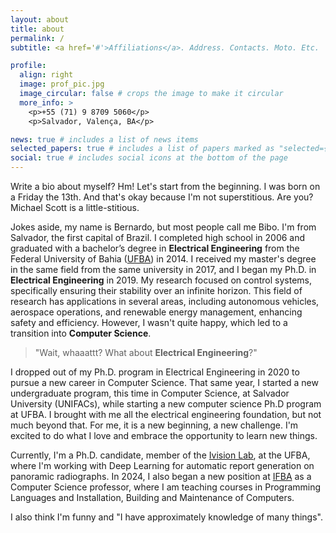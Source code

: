 ```yaml
---
layout: about
title: about
permalink: /
subtitle: <a href='#'>Affiliations</a>. Address. Contacts. Moto. Etc.

profile:
  align: right
  image: prof_pic.jpg
  image_circular: false # crops the image to make it circular
  more_info: >
    <p>+55 (71) 9 8709 5060</p>
    <p>Salvador, Valença, BA</p>

news: true # includes a list of news items
selected_papers: true # includes a list of papers marked as "selected={true}"
social: true # includes social icons at the bottom of the page
---
```


Write a bio about myself? Hm! Let's start from the beginning.
I was born on a Friday the 13th. And that's okay because I'm not superstitious. Are you? Michael Scott is a little-stitious.

Jokes aside, my name is Bernardo, but most people call me Bibo. I'm from Salvador, the first capital of Brazil. I completed high school in 2006 and graduated with a bachelor’s degree in **Electrical Engineering** from the Federal University of Bahia ([UFBA](https://www.ufba.br)) in 2014. I received my master's degree in the same field from the same university in 2017, and I began my Ph.D. in **Electrical Engineering** in 2019. My research focused on control systems, specifically ensuring their stability over an infinite horizon. This field of research has applications in several areas, including autonomous vehicles, aerospace operations, and renewable energy management, enhancing safety and efficiency. However, I wasn't quite happy, which led to a transition into **Computer Science**.

<blockquote>
"Wait, whaaattt? What about <strong>Electrical Engineering</strong>?"
</blockquote>

I dropped out of my Ph.D. program in Electrical Engineering in 2020 to pursue a new career in Computer Science. That same year, I started a new undergraduate program, this time in Computer Science, at Salvador University (UNIFACs), while starting a new computer science Ph.D program at UFBA. I brought with me all the electrical engineering foundation, but not much beyond that. For me, it is a new beginning, a new challenge. I'm excited to do what I love and embrace the opportunity to learn new things.

Currently, I'm a Ph.D. candidate, member of the [Ivision Lab](https://ivisionlab.ufba.br), at the UFBA, where I'm working with Deep Learning for automatic report generation on panoramic radiographs. In 2024, I also began a new position at [IFBA](https://portal.ifba.edu.br) as a Computer Science professor, where I am teaching courses in Programming Languages and Installation, Building and Maintenance of Computers.

I also think I'm funny and "I have approximately knowledge of many things".
